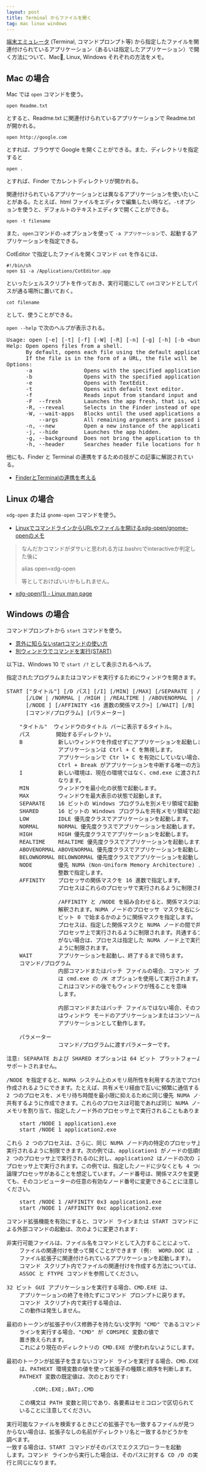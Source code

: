 ```yaml
---
layout: post
title: Terminal からファイルを開く
tag: mac linux windows
---
```

<a href="https://ja.wikipedia.org/wiki/%E7%AB%AF%E6%9C%AB%E3%82%A8%E3%83%9F%E3%83%A5%E3%83%AC%E3%83%BC%E3%82%BF">端末エミュレータ</a> (Terminal, コマンドプロンプト等) から指定したファイルを関連付けられているアプリケーション（あるいは指定したアプリケーション）で開く方法について、Mac, Linux, Windows それぞれの方法をメモ。

## Mac の場合
Mac では ```open``` コマンドを使う。

~~~
open Readme.txt
~~~

とすると、Readme.txt に関連付けられているアプリケーションで Readme.txt が開かれる。

~~~
open http://google.com
~~~

とすれば、ブラウザで Google を開くことができる。また、ディレクトリを指定すると

~~~
open .
~~~

とすれば、Finder でカレントディレクトリが開かれる。

関連付けられているアプリケーションとは異なるアプリケーションを使いたいことがある。たとえば、html ファイルをエディタで編集したい時など。```-t```オプションを使うと、デフォルトのテキストエディタで開くことができる。

~~~
open -t filename
~~~

また、```open```コマンドの```-a```オプションを使って ```-a アプリケーション```で、起動するアプリケーションを指定できる。

CotEditor で指定したファイルを開くコマンド ```cot``` を作るには、

~~~
#!/bin/sh
open $1 -a /Applications/CotEditor.app
~~~

といったシェルスクリプトを作っておき、実行可能にして ```cot```コマンドとしてパスが通る場所に置いておく。

~~~
cot filename
~~~

として、使うことができる。

```open --help``` で次のヘルプが表示される。

<pre>
Usage: open [-e] [-t] [-f] [-W] [-R] [-n] [-g] [-h] [-b &lt;bundle identifier&gt;] [-a &lt;application&gt;] [filenames] [--args arguments]
Help: Open opens files from a shell.
      By default, opens each file using the default application for that file.  
      If the file is in the form of a URL, the file will be opened as a URL.
Options: 
      -a                Opens with the specified application.
      -b                Opens with the specified application bundle identifier.
      -e                Opens with TextEdit.
      -t                Opens with default text editor.
      -f                Reads input from standard input and opens with TextEdit.
      -F  --fresh       Launches the app fresh, that is, without restoring windows. Saved persistent state is lost, excluding Untitled documents.
      -R, --reveal      Selects in the Finder instead of opening.
      -W, --wait-apps   Blocks until the used applications are closed (even if they were already running).
          --args        All remaining arguments are passed in argv to the application's main() function instead of opened.
      -n, --new         Open a new instance of the application even if one is already running.
      -j, --hide        Launches the app hidden.
      -g, --background  Does not bring the application to the foreground.
      -h, --header      Searches header file locations for headers matching the given filenames, and opens them.
</pre>

他にも、Finder と Terminal の連携をするための技がこの記事に解説されている。

- [FinderとTerminalの連携を考える](http://news.mynavi.jp/column/osxhack/109/)

## Linux の場合

```xdg-open``` または ```gnome-open``` コマンドを使う。

- [LinuxでコマンドラインからURLやファイルを開けるxdg-open/gnome-openのメモ](http://blog.browncat.org/2010/01/linux_xdg-open_gnome-open.html)

> なんだかコマンドがダサいと思われる方は.bashrcでinteractiveか判定した後に
>
> alias open=xdg-open
>
> 等としておけばいいかもしれません。

- [xdg-open(1) - Linux man page](http://linux.die.net/man/1/xdg-open)

## Windows の場合

コマンドプロンプトから ```start``` コマンドを使う。

- [意外に知らないstartコマンドの使い方](http://orangeclover.hatenablog.com/entry/20090814/1250261637)
- [別ウィンドウでコマンドを実行(START)](http://www.adminweb.jp/command/command/index1.html)

以下は、Windows 10 で ```start /?``` として表示されるヘルプ。

<pre>
指定されたプログラムまたはコマンドを実行するためにウィンドウを開きます。

START ["タイトル"] [/D パス] [/I] [/MIN] [/MAX] [/SEPARATE | /SHARED]
      [/LOW | /NORMAL | /HIGH | /REALTIME | /ABOVENORMAL | /BELOWNORMAL]
      [/NODE <NUMA ノード>] [/AFFINITY <16 進数の関係マスク>] [/WAIT] [/B]
      [コマンド/プログラム] [パラメーター]

    "タイトル"  ウィンドウのタイトル バーに表示するタイトル。
    パス        開始するディレクトリ。
    B           新しいウィンドウを作成せずにアプリケーションを起動します。
                アプリケーションは Ctrl + C を無視します。
                アプリケーションで Ctr l+ C を有効にしていない場合、
                Ctrl + Break がアプリケーションを中断する唯一の方法です。
    I           新しい環境は、現在の環境ではなく、cmd.exe に渡された元の環境に
                なります。
    MIN         ウィンドウを最小化の状態で起動します。
    MAX         ウィンドウを最大表示の状態で起動します。
    SEPARATE    16 ビットの Windows プログラムを別メモリ領域で起動します。
    SHARED      16 ビットの Windows プログラムを共有メモリ領域で起動します。
    LOW         IDLE 優先度クラスでアプリケーションを起動します。
    NORMAL      NORMAL 優先度クラスでアプリケーションを起動します。
    HIGH        HIGH 優先度クラスでアプリケーションを起動します。
    REALTIME    REALTIME 優先度クラスでアプリケーションを起動します。
    ABOVENORMAL ABOVENORMAL 優先度クラスでアプリケーションを起動します。
    BELOWNORMAL BELOWNORMAL 優先度クラスでアプリケーションを起動します。
    NODE        優先 NUMA (Non-Uniform Memory Architecture) ノードを 10 進の
                整数で指定します。
    AFFINITY    プロセッサの関係マスクを 16 進数で指定します。
                プロセスはこれらのプロセッサで実行されるように制限されます。

                /AFFINITY と /NODE を組み合わせると、関係マスクは異なって
                解釈されます。NUMA ノードのプロセッサ マスクを右にシフトして
                ビット 0 で始まるかのように関係マスクを指定します。
                プロセスは、指定した関係マスクと NUMA ノードの間で共通する
                プロセッサ上で実行されるように制限されます。共通するプロセッサ
                がない場合は、プロセスは指定した NUMA ノード上で実行される
                ように制限されます。
    WAIT        アプリケーションを起動し、終了するまで待ちます。
    コマンド/プログラム
                内部コマンドまたはバッチ ファイルの場合、コマンド プロセッサ
                は cmd.exe の /K オプションを使用して実行されます。
                これはコマンドの後でもウィンドウが残ることを意味
                します。

                内部コマンドまたはバッチ ファイルではない場合、そのプログラム
                はウィンドウ モードのアプリケーションまたはコンソール 
                アプリケーションとして動作します。

    パラメーター
                コマンド/プログラムに渡すパラメーターです。

注意: SEPARATE および SHARED オプションは 64 ビット プラットフォームでは
サポートされません。

/NODE を指定すると、NUMA システム上のメモリ局所性を利用する方法でプロセスが
作成されるようにできます。たとえば、共有メモリ経由で互いに頻繁に通信する
2 つのプロセスを、メモリ待ち時間を最小限に抑えるために同じ優先 NUMA ノードを
共有するように作成できます。これらのプロセスは可能であれば同じ NUMA ノードから
メモリを割り当て、指定したノード外のプロセッサ上で実行されることもあります。

    start /NODE 1 application1.exe
    start /NODE 1 application2.exe

これら 2 つのプロセスは、さらに、同じ NUMA ノード内の特定のプロセッサ上で
実行されるように制限できます。次の例では、application1 がノードの低順位の
2 つのプロセッサ上で実行されるのに対し、application2 はノードの次の 2 つの
プロセッサ上で実行されます。この例では、指定したノードに少なくとも 4 つの
論理プロセッサがあることを想定しています。ノード番号は、関係マスクを変更しなく
ても、そのコンピューターの任意の有効なノード番号に変更できることに注意して
ください。

    start /NODE 1 /AFFINITY 0x3 application1.exe
    start /NODE 1 /AFFINITY 0xc application2.exe

コマンド拡張機能を有効にすると、コマンド ラインまたは START コマンドに
よる外部コマンドの起動は、次のように変更されます:

非実行可能ファイルは、ファイル名をコマンドとして入力することによって、
    ファイルの関連付けを使って開くことができます (例:  WORD.DOC は .DOC 
    ファイル拡張子に関連付けられているアプリケーションを起動します)。
    コマンド スクリプト内でファイルの関連付けを作成する方法については、
    ASSOC と FTYPE コマンドを参照してください。

32 ビット GUI アプリケーションを実行する場合、CMD.EXE は、
    アプリケーションの終了を待たずにコマンド プロンプトに戻ります。
    コマンド スクリプト内で実行する場合は、
    この動作は発生しません。

最初のトークンが拡張子やパス修飾子を持たない文字列 "CMD" であるコマンド 
    ラインを実行する場合、"CMD" が COMSPEC 変数の値で
    置き換えられます。
    これにより現在のディレクトリの CMD.EXE が使われないようにします。

最初のトークンが拡張子を含まないコマンド ラインを実行する場合、CMD.EXE 
    は、PATHEXT 環境変数の値を使って拡張子の種類と順序を判断します。
    PATHEXT 変数の既定値は、次のとおりです:

        .COM;.EXE;.BAT;.CMD

    この構文は PATH 変数と同じであり、各要素はセミコロンで区切られて
    いることに注意してください。

実行可能なファイルを検索するときにどの拡張子でも一致するファイルが見つ
からない場合は、拡張子なしの名前がディレクトリ名と一致するかどうかを
調べます。
一致する場合は、START コマンドがそのパスでエクスプローラーを起動
します。コマンド ラインから実行した場合は、そのパスに対する CD /D の実
行と同じになります。
</pre>
